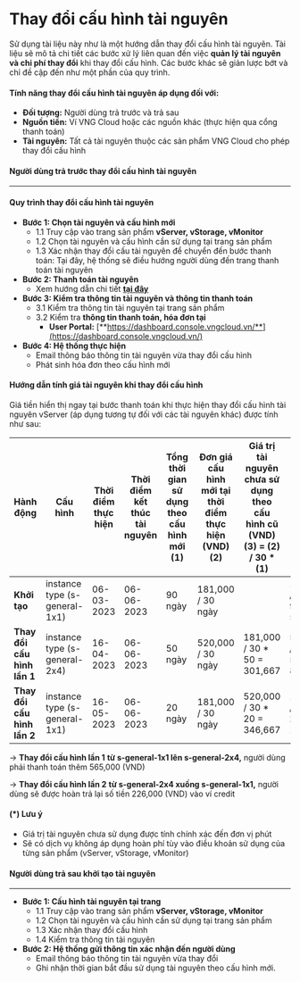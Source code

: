 # Thay đổi cấu hình tài nguyên

Sử dụng tài liệu này như là một hướng dẫn thay đổi cấu hình tài nguyên. Tài liệu sẽ mô tả chi tiết các bước xử lý liên quan đến việc **quản lý tài nguyên và chi phí thay đổi** khi thay đổi cấu hình. Các bước khác sẽ giản lược bớt và chỉ đề cập đến như một phần của quy trình.&#x20;

#### Tính năng thay đổi cấu hình tài nguyên áp dụng đối với: <a href="#thaydoicauhinhtainguyen-tinhnangthaydoicauhinhtainguyenapdungdoivoi" id="thaydoicauhinhtainguyen-tinhnangthaydoicauhinhtainguyenapdungdoivoi"></a>

* **Đối tượng:** Người dùng trả trước và trả sau
* **Nguồn tiền:** Ví VNG Cloud hoặc các nguồn khác (thực hiện qua cổng thanh toán)
* **Tài nguyên:** Tất cả tài nguyên thuộc các sản phẩm VNG Cloud cho phép thay đổi cấu hình

#### **Người dùng trả trước thay đổi cấu hình tài nguyên** <a href="#thaydoicauhinhtainguyen-nguoidungtratruocthaydoicauhinhtainguyen" id="thaydoicauhinhtainguyen-nguoidungtratruocthaydoicauhinhtainguyen"></a>

***

#### **Quy trình thay đổi cấu hình tài nguyên** <a href="#thaydoicauhinhtainguyen-quytrinhthaydoicauhinhtainguyen" id="thaydoicauhinhtainguyen-quytrinhthaydoicauhinhtainguyen"></a>

* **Bước 1: Chọn tài nguyên và cấu hình mới**&#x20;
  * 1.1 Truy cập vào trang sản phẩm **vServer, vStorage, vMonitor**
  * 1.2 Chọn tài nguyên và cấu hình cần sử dụng tại trang sản phẩm
  * 1.3 Xác nhận thay đổi cấu tài nguyên để chuyển đến bước thanh toán: Tại đây, hệ thống sẽ điều hướng người dùng đến trang thanh toán tài nguyên
* **Bước 2: Thanh toán tài nguyên**
  * Xem hướng dẫn chi tiết [**tại đây**](https://docs.vngcloud.vn/pages/viewpage.action?pageId=49649291)
* **Bước 3: Kiểm tra thông tin tài nguyên và thông tin thanh toán**
  * 3.1 Kiểm tra thông tin tài nguyên tại trang sản phẩm
  * 3.2 Kiểm tra **thông tin thanh toán, hóa đơn tại**
    * **User Portal:** [**https://dashboard.console.vngcloud.vn/**](https://dashboard.console.vngcloud.vn/)
* **Bước 4: Hệ thống thực hiện**
  * Email thông báo thông tin tài nguyên vừa thay đổi cấu hình
  * Phát sinh hóa đơn theo cấu hình mới

#### **Hướng dẫn tính giá tài nguyên khi thay đổi cấu hình** <a href="#thaydoicauhinhtainguyen-huongdantinhgiatainguyenkhithaydoicauhinh" id="thaydoicauhinhtainguyen-huongdantinhgiatainguyenkhithaydoicauhinh"></a>

Giá tiền hiển thị ngay tại bước thanh toán khi thực hiện thay đổi cấu hình tài nguyên vServer (áp dụng tương tự đối với các tài nguyên khác) được tính như sau:

| Hành động                   | Cấu hình                      | Thời điểm thực hiện | Thời điểm kết thúc tài nguyên | Tổng thời gian sử dụng theo cấu hình mới (1) | Đơn giá cấu hình mới tại thời điểm thực hiện (VND) (2) | Giá trị tài nguyên chưa sử dụng theo cấu hình cũ (VND) (3) = (2) / 30 \* (1) | Giá trị tài nguyên tính theo cấu hình mới (VND) (4) = (2) / 30 \* (1) | Giá trị tài nguyên cần thanh toán (VND) (5) = (4) - (3) |
| --------------------------- | ----------------------------- | ------------------- | ----------------------------- | -------------------------------------------- | ------------------------------------------------------ | ---------------------------------------------------------------------------- | --------------------------------------------------------------------- | ------------------------------------------------------- |
| **Khởi tạo**                | instance type (s-general-1x1) | 06-03-2023          | 06-06-2023                    | 90 ngày                                      | 181,000 / 30 ngày                                      | <p><br></p>                                                                  | 181,000 / 30 \* 90 = 543,000                                          | 543,000                                                 |
| **Thay đổi cấu hình lần 1** | instance type (s-general-2x4) | 16-04-2023          | 06-06-2023                    | 50 ngày                                      | 520,000 / 30 ngày                                      | 181,000 / 30 \* 50 = 301,667                                                 | 520,000 / 30 \* 50 = 866,667                                          | 866,667 - 301,667 = 565,000                             |
| **Thay đổi cấu hình lần 2** | instance type (s-general-1x1) | 16-05-2023          | 06-06-2023                    | 20 ngày                                      | 181,000 / 30 ngày                                      | 520,000 / 30 \* 20 = 346,667                                                 | 181,000 / 30 \* 20 = 120,667                                          | 120,667 - 346,667 = -226,000                            |

→ **Thay đổi cấu hình lần 1** **từ s-general-1x1 lên s-general-2x4,** người dùng phải thanh toán thêm 565,000 (VND)

→ **Thay đổi cấu hình lần 2** **từ s-general-2x4 xuống s-general-1x1,** người dùng sẽ được hoàn trả lại số tiền 226,000 (VND) vào ví credit

#### (\*) Lưu ý <a href="#thaydoicauhinhtainguyen-luuy" id="thaydoicauhinhtainguyen-luuy"></a>

* Giá trị tài nguyên chưa sử dụng được tính chính xác đến đơn vị phút
* Sẽ có dịch vụ không áp dụng hoàn phí tùy vào điều khoản sử dụng của từng sản phẩm (vServer, vStorage, vMonitor)

#### **Người dùng trả sau khởi tạo tài nguyên** <a href="#thaydoicauhinhtainguyen-nguoidungtrasaukhoitaotainguyen" id="thaydoicauhinhtainguyen-nguoidungtrasaukhoitaotainguyen"></a>

***

* **Bước 1: Cấu hình tài nguyên tại trang**&#x20;
  * 1.1 Truy cập vào trang sản phẩm **vServer, vStorage, vMonitor**
  * 1.2 Chọn tài nguyên và cấu hình cần sử dụng tại trang sản phẩm
  * 1.3 Xác nhận thay đổi cấu hình
  * 1.4 Kiểm tra thông tin tài nguyên
* **Bước 2: Hệ thống gửi thông tin xác nhận đến người dùng**
  * Email thông báo thông tin tài nguyên vừa thay đổi
  * Ghi nhận thời gian bắt đầu sử dụng tài nguyên theo cấu hình mới.
